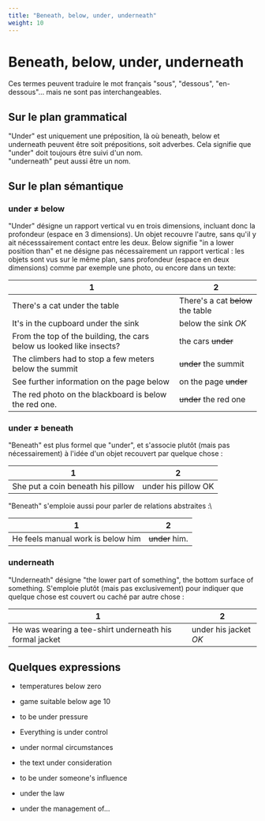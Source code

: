 ```yaml
---
title: "Beneath, below, under, underneath"
weight: 10
---
```


# Beneath, below, under, underneath

Ces termes peuvent traduire le mot français "sous", "dessous", "en-dessous"... mais ne sont pas interchangeables.

## Sur le plan grammatical

"Under" est uniquement une préposition, là où beneath, below et underneath peuvent être soit prépositions, soit adverbes. Cela signifie que "under" doit toujours être suivi d'un nom.\
"underneath" peut aussi être un nom.

## Sur le plan sémantique

### under ≠ below

"Under" désigne un rapport vertical vu en trois dimensions, incluant donc la profondeur (espace en 3 dimensions). Un objet recouvre l'autre, sans qu'il y ait nécesssairement contact entre les deux. Below signifie "in a lower position than" et ne désigne pas nécessairement un rapport vertical : les objets sont vus sur le même plan, sans profondeur (espace en deux dimensions) comme par exemple une photo, ou encore dans un texte:

1 | 2
---|---
There's a cat under the table | There's a cat ~~below~~ the table
It's in the cupboard under the sink | below the sink *OK*
From the top of the building, the cars below us looked like insects? | the cars ~~under~~
The climbers had to stop a few meters below the summit | ~~under~~ the summit
See further information on the page below | on the page ~~under~~
The red photo on the blackboard is below the red one. | ~~under~~ the red one

### under ≠ beneath

"Beneath" est plus formel que "under", et s'associe plutôt (mais pas nécessairement) à l'idée d'un objet recouvert par quelque chose :

1 | 2
---|---
She put a coin beneath his pillow | under his pillow OK

"Beneath" s'emploie aussi pour parler de relations abstraites :\

1 | 2
---|---
He feels manual work is below him | ~~under~~ him.

### underneath

"Underneath" désigne "the lower part of something", the bottom surface of something. S'emploie plutôt (mais pas exclusivement) pour indiquer que quelque chose est couvert ou caché par autre chose :

1 | 2
---|---
He was wearing a tee-shirt underneath his formal jacket | under his jacket *OK*

## Quelques expressions

- temperatures below zero

- game suitable below age 10

- to be under pressure

- Everything is under control

- under normal circumstances

- the text under consideration

- to be under someone's influence

- under the law

- under the management of...
